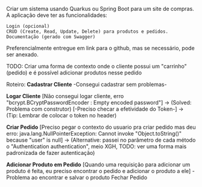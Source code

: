 Criar um sistema usando Quarkus ou Spring Boot para um site de compras. A aplicação deve ter as funcionalidades:

    Login (opcional)
    CRUD (Create, Read, Update, Delete) para produtos e pedidos.
    Documentação (gerado com Swagger)

Preferencialmente entregue em link para o github, mas se necessário, pode ser anexado.

TODO:
Criar uma forma de contexto onde o cliente possui um "carrinho" (pedido) e é possível adicionar produtos nesse pedido

Roteiro:
**Cadastrar Cliente**
 -Consegui cadastrar sem problemas-

**Logar Cliente**
[Não consegui logar cliente, erro "bcrypt.BCryptPasswordEncoder     : Empty encoded password"] -> (Solved: Problema com construtor)
[-Preciso checar a efetividade do Token-] -> (Tip: Lembrar de colocar o token no header)

**Criar Pedido**
[Preciso pegar o contexto do usuario pra criar pedido mas deu erro: java.lang.NullPointerException: Cannot invoke "Object.toString()" because "user" is null] -> (Alternative: passei no parâmetro de cada método o "Authentication authentication", meio XGH, TODO: ver uma forma mais padronizada de fazer autenticação)

**Adicionar Produto em Pedido**
[Quando uma requisição para adicionar um produto é feita, eu preciso encontrar o pedido e adicionar o produto a ele] - Problema ao encontrar e salvar o produto
Fechar Pedido
